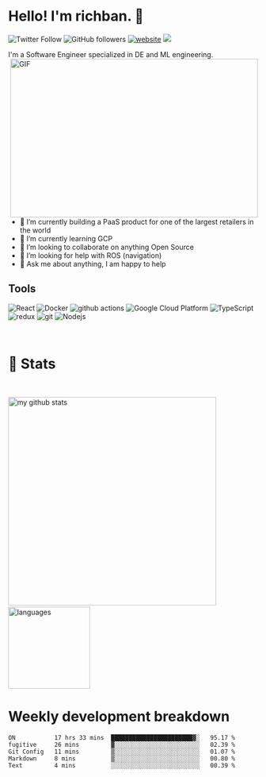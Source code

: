 # Hello! I'm richban. 👋

![Twitter Follow](https://img.shields.io/twitter/follow/richban?label=Follow)
![GitHub followers](https://img.shields.io/github/followers/richban?label=Follow&style=social)
[![website](https://img.shields.io/badge/Website-46a2f1.svg?&style=flat-square&logo=Google-Chrome&logoColor=white&link=https://richban.tech/)](https://richban.tech/)
![](https://visitor-badge.glitch.me/badge?page_id=richban.richban)

I'm a Software Engineer specialized in DE and ML engineering.<img align="right" alt="GIF" src="https://github.com/abhisheknaiidu/abhisheknaiidu/blob/master/code.gif?raw=true" width="500" height="320" />

- 🔭 I’m currently building a PaaS product for one of the largest retailers in the world
- 🌱 I’m currently learning GCP
- 👯 I’m looking to collaborate on anything Open Source
- 🤔 I’m looking for help with ROS (navigation)
- 💬 Ask me about anything, I am happy to help

## Tools

<p>
  <img alt="React" src="https://img.shields.io/badge/-React-45b8d8?style=flat-square&logo=react&logoColor=white" />
  <img alt="Docker" src="https://img.shields.io/badge/-Docker-46a2f1?style=flat-square&logo=docker&logoColor=white" />
  <img alt="github actions" src="https://img.shields.io/badge/-Github_Actions-2088FF?style=flat-square&logo=github-actions&logoColor=white" />
  <img alt="Google Cloud Platform" src="https://img.shields.io/badge/-Google_Cloud_Platform-1a73e8?style=flat-square&logo=google-cloud&logoColor=white" />
  <img alt="TypeScript" src="https://img.shields.io/badge/-TypeScript-007ACC?style=flat-square&logo=typescript&logoColor=white" />
  <img alt="redux" src="https://img.shields.io/badge/-Redux-764ABC?style=flat-square&logo=redux&logoColor=white" />
  <img alt="git" src="https://img.shields.io/badge/-Git-F05032?style=flat-square&logo=git&logoColor=white" />
  <img alt="Nodejs" src="https://img.shields.io/badge/-Nodejs-43853d?style=flat-square&logo=Node.js&logoColor=white" />
</p>

<br>

# 🧬 Stats

<br>
<!-- My GitHub stats with buefy theme ❤️ -->
<p align="left">
<img src="https://github-readme-stats.vercel.app/api?username=richban&show_icons=true&theme=radical" alt="my github stats" width="420"/>&nbsp;<img src="https://github-readme-stats.vercel.app/api/top-langs/?username=richban&show_icons=true&theme=radical&layout=compact" alt="languages" height="165">
</p>

# Weekly development breakdown

<!--START_SECTION:waka-->
```text
ON           17 hrs 33 mins  ███████████████████████▓░   95.17 % 
fugitive     26 mins         ▓░░░░░░░░░░░░░░░░░░░░░░░░   02.39 % 
Git Config   11 mins         ▒░░░░░░░░░░░░░░░░░░░░░░░░   01.07 % 
Markdown     8 mins          ▒░░░░░░░░░░░░░░░░░░░░░░░░   00.80 % 
Text         4 mins          ░░░░░░░░░░░░░░░░░░░░░░░░░   00.39 % 
```
<!--END_SECTION:waka-->
